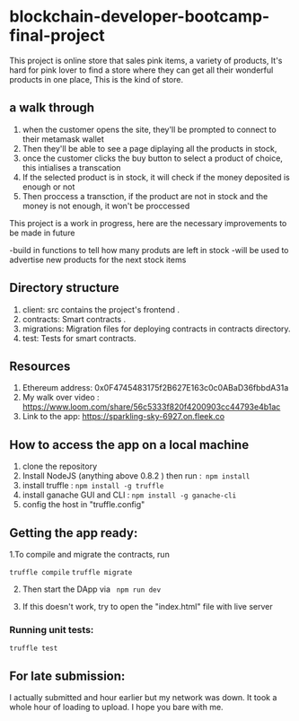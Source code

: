 # blockchain-developer-bootcamp-final-project

This project is online store that sales pink items, a variety of products, It's hard for pink lover to find a store where they can get all their wonderful products in one place, This is the kind of store. 

## a walk through

1. when the customer opens the site, they'll be prompted to connect to their metamask wallet
2. Then they'll be able to see a page diplaying all the products in stock,
3. once the customer clicks the buy button to select a product of choice, this intialises a transcation
4. If the selected product is in stock, it will check if the money deposited is enough or not
5. Then proccess a transction, if the product are not in stock and the money is not enough, it won't be proccessed

This project is a work in progress, here are the necessary improvements to be made in future

-build in functions to tell how many produts are left in stock
-will be used to advertise new products for the next stock items


## Directory structure

1. client: src contains the project's frontend .
2. contracts: Smart contracts .
3. migrations: Migration files for deploying contracts in contracts directory.
4. test: Tests for smart contracts.

## Resources

1. Ethereum address: 0x0F4745483175f2B627E163c0c0ABaD36fbbdA31a
2. My walk over video : https://www.loom.com/share/56c5333f820f4200903cc44793e4b1ac
3. Link to the app: https://sparkling-sky-6927.on.fleek.co

## How to access the app on a local machine

1. clone the repository
2. Install NodeJS (anything above 0.8.2 )  then run :` npm install`
3. install truffle : `npm install -g truffle`
4. install ganache GUI and CLI : `npm install -g ganache-cli`
5. config the host in "truffle.config"


## Getting the app ready:

1.To compile and migrate the contracts, run

`truffle compile`
`truffle migrate`

2. Then start the DApp via
   ` npm run dev`

3. If this doesn't work, try to open the "index.html" file with live server

### Running unit tests:

`truffle test`
## For late submission:
I actually submitted and hour earlier but my network was down. It took a whole hour of loading to upload. I hope you bare with me.
